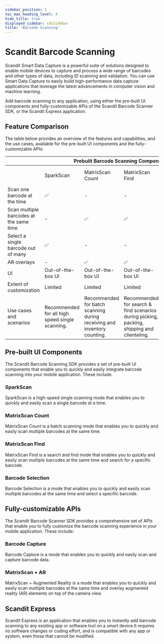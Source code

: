 ```yaml
---
sidebar_position: 1
toc_max_heading_level: 4
hide_title: true
displayed_sidebar: sdcSidebar
title: 'Barcode Scanning'
---
```


# Scandit Barcode Scanning

Scandit Smart Data Capture is a powerful suite of solutions designed to enable mobile devices to capture and process a wide range of barcodes and other types of data, including ID scanning and validation. You can use Smart Data Capture to easily build high-performance data capture applications that leverage the latest advancements in computer vision and machine learning.

Add barcode scanning to any application, using either the pre-built UI components and fully-customizable APIs of the Scandit Barcode Scanner SDK, or the Scandit Express application.

## Feature Comparison

The table below provides an overview of the features and capabilities, and the use cases, available for the pre-built UI components and the fully-customizable APIs:

<table>
  <thead>
    <tr>
      <th></th>
      <th colSpan="4">Prebuilt Barcode Scanning Components</th>
      <th colSpan="2">Fully-Customizable APIs</th>
    </tr>
  </thead>
  <tbody>
    <tr>
      <td></td>
      <td>SparkScan</td>
      <td>MatrixScan Count</td>
      <td>MatrixScan Find</td>
      <td>Barcode selection</td>
      <td>Barcode capture</td>
      <td>MatrixScan + Augmented Reality</td>
    </tr>
    <tr>
      <td>Scan one barcode at the time</td>
      <td>✅</td>
      <td>-</td>
      <td>-</td>
      <td>✅</td>
      <td>✅</td>
      <td>-</td>
    </tr>
    <tr>
      <td>Scan multiple barcodes at the same time</td>
      <td>-</td>
      <td>✅</td>
      <td>✅</td>
      <td>-</td>
      <td>-</td>
      <td>✅</td>
    </tr>
    <tr>
      <td>Select a single barcode out of many</td>
      <td>✅</td>
      <td>-</td>
      <td>-</td>
      <td>✅</td>
      <td>-</td>
      <td>✅</td>
    </tr>
    <tr>
      <td>AR overlays</td>
      <td>-</td>
      <td>✅</td>
      <td>✅</td>
      <td>-</td>
      <td>-</td>
      <td>✅</td>
    </tr>
    <tr>
      <td>UI</td>
      <td>Out-of-the-box UI</td>
      <td>Out-of-the-box UI</td>
      <td>Out-of-the-box UI</td>
      <td>Out-of-the-box UI</td>
      <td>No pre-built UI</td>
      <td>No pre-built UI</td>
    </tr>
    <tr>
      <td>Extent of customization</td>
      <td>Limited</td>
      <td>Limited</td>
      <td>Limited</td>
      <td>Customizable</td>
      <td>Fully customizable</td>
      <td>Fully customizable</td>
    </tr>
    <tr>
      <td>Use cases and scenarios</td>
      <td>Recommended for all high speed single scanning.</td>
      <td>Recommended for batch scanning during receiving and inventory counting.</td>
      <td>Recommended for search & find scenarios during picking, packing, shipping and clienteling.</td>
      <td>Recommended for scanning one or several of many crowded codes.</td>
      <td>Applicable to all single scanning use cases.</td>
      <td>Applicable to all multi-scanning use cases.</td>
    </tr>
  </tbody>
</table>

## Pre-built UI Components

The Scandit Barcode Scanning SDK provides a set of pre-built UI components that enable you to quickly and easily integrate barcode scanning into your mobile application. These include:

### SparkScan

SparkScan is a high-speed single scanning mode that enables you to quickly and easily scan a single barcode at a time.

<CustomDocCardsWrapper>

<CustomDocCard title="iOS" description="Integrate SparkScan in iOS" link="./sdks/ios/sparkscan/intro" smallIcon ><Ios/></CustomDocCard>

<CustomDocCard title="Android" description="Integrate SparkScan in Android" link="./sdks/android/sparkscan/intro" Icon ><Android/></CustomDocCard>

<CustomDocCard title="Web" description="Integrate SparkScan for Web" link="./sdks/web/sparkscan/intro" Icon ><Javascript/> </CustomDocCard>

<CustomDocCard title="Cordova" description="Integrate SparkScan in Cordova" link="./sdks/cordova/sparkscan/intro" smallIcon ><Cordova/> </CustomDocCard>

<CustomDocCard title="React Native" description="Integrate SparkScan in React Native" link="./sdks/react-native/sparkscan/intro" smallIcon ><ReactIcon/> </CustomDocCard>

<CustomDocCard title="Flutter" description="Integrate SparkScan in Flutter" link="./sdks/flutter/sparkscan/intro" smallIcon ><Flutter/> </CustomDocCard>

<CustomDocCard title="Capacitor" description="Integrate SparkScan in Capacitor" link="./sdks/capacitor/sparkscan/intro" smallIcon ><Capacitor/></CustomDocCard>

<CustomDocCard title="Xamarin iOS" description="Integrate SparkScan in Xamarin iOS" link="./sdks/xamarin/ios/sparkscan/intro" smallIcon ><XamarinIos/></CustomDocCard>

<CustomDocCard title="Xamarin Android" description="Integrate SparkScan for Xamarin Android" link="./sdks/xamarin/android/sparkscan/intro" Icon ><XamarinAndroid/></CustomDocCard>

<CustomDocCard title="Xamarin Forms" description="Integrate SparkScan in Xamarin Forms" link="./sdks/xamarin/forms/sparkscan/intro" smallIcon ><XamarinForms/></CustomDocCard>

<CustomDocCard title=".NET iOS" description="Integrate SparkScan in .NET iOS" link="./sdks/net/ios/sparkscan/intro" smallIcon ><NetIos/></CustomDocCard>

<CustomDocCard title=".NET Android" description="Integrate SparkScan in .NET Android" link="./sdks/net/android/sparkscan/intro" smallIcon ><NetAndroid/></CustomDocCard>

</CustomDocCardsWrapper>

### MatrixScan Count

MatrixScan Count is a batch scanning mode that enables you to quickly and easily scan multiple barcodes at the same time.

<CustomDocCardsWrapper>

<CustomDocCard title="iOS" description="Integrate MatrixScan Count in iOS" link="./sdks/ios/matrixscan-count/intro" smallIcon ><Ios/></CustomDocCard>

<CustomDocCard title="Android" description="Integrate MatrixScan Count in Android" link="./sdks/android/matrixscan-count/intro" Icon ><Android/></CustomDocCard>

<CustomDocCard title="React Native" description="Integrate MatrixScan Count in React Native" link="./sdks/react-native/matrixscan-count/intro" smallIcon ><ReactIcon/> </CustomDocCard>

<CustomDocCard title="Flutter" description="Integrate MatrixScan Count in Flutter" link="./sdks/flutter/matrixscan-count/intro" smallIcon ><Flutter/> </CustomDocCard>

<CustomDocCard title="Capacitor" description="Integrate MatrixScan Count in Capacitor" link="./sdks/capacitor/matrixscan-count/intro" smallIcon ><Capacitor/></CustomDocCard>

<CustomDocCard title="Xamarin iOS" description="Integrate MatrixScan Count in Xamarin iOS" link="./sdks/xamarin/ios/matrixscan-count/intro" smallIcon ><XamarinIos/></CustomDocCard>

<CustomDocCard title="Xamarin Android" description="Integrate MatrixScan Count for Xamarin Android" link="./sdks/xamarin/android/matrixscan-count/intro" smallIcon ><XamarinAndroid/></CustomDocCard>

<CustomDocCard title="Xamarin Forms" description="Integrate MatrixScan Count in Xamarin Forms" link="./sdks/xamarin/forms/matrixscan-count/intro" smallIcon ><XamarinForms/></CustomDocCard>

<CustomDocCard title=".NET iOS" description="Integrate MatrixScan Count in .NET iOS" link="./sdks/net/ios/matrixscan-count/intro" smallIcon ><NetIos/></CustomDocCard>

<CustomDocCard title=".NET Android" description="Integrate MatrixScan Count in .NET Android" link="./sdks/net/android/matrixscan-count/intro" smallIcon ><NetAndroid/></CustomDocCard>

</CustomDocCardsWrapper>

### MatrixScan Find

MatrixScan Find is a search and find mode that enables you to quickly and easily scan multiple barcodes at the same time and search for a specific barcode.

<CustomDocCardsWrapper>

<CustomDocCard title="iOS" description="Integrate MatrixScan Find in iOS" link="./sdks/ios/matrixscan-find/intro" smallIcon ><Ios/></CustomDocCard>

<CustomDocCard title="Android" description="Integrate MatrixScan Find in Android" link="./sdks/android/matrixscan-find/intro" Icon ><Android/></CustomDocCard>

<CustomDocCard title="React Native" description="Integrate MatrixScan Find in React Native" link="./sdks/react-native/matrixscan-find/intro" smallIcon ><ReactIcon/> </CustomDocCard>

<CustomDocCard title="Flutter" description="Integrate MatrixScan Find in Flutter" link="./sdks/flutter/matrixscan-find/intro" smallIcon ><Flutter/> </CustomDocCard>

<CustomDocCard title="Capacitor" description="Integrate MatrixScan Find in Capacitor" link="./sdks/capacitor/matrixscan-find/intro" smallIcon ><Capacitor/></CustomDocCard>

<CustomDocCard title=".NET iOS" description="Integrate MatrixScan Find in .NET iOS" link="./sdks/net/ios/matrixscan-find/intro" smallIcon ><NetIos/></CustomDocCard>

<CustomDocCard title=".NET Android" description="Integrate MatrixScan Find in .NET Android" link="./sdks/net/android/matrixscan-find/intro" smallIcon ><NetAndroid/></CustomDocCard>

</CustomDocCardsWrapper>

### Barcode Selection

Barcode Selection is a mode that enables you to quickly and easily scan multiple barcodes at the same time and select a specific barcode.

<CustomDocCardsWrapper>

<CustomDocCard title="iOS" description="Integrate Barcode Selection in iOS" link="./sdks/ios/barcode-selection/intro" smallIcon ><Ios/></CustomDocCard>

<CustomDocCard title="Android" description="Integrate Barcode Selection in Android" link="./sdks/android/barcode-selection/intro" Icon ><Android/></CustomDocCard>

<CustomDocCard title="Cordova" description="Integrate Barcode Selection in Cordova" link="./sdks/cordova/barcode-selection/intro" smallIcon ><Cordova/> </CustomDocCard>

<CustomDocCard title="React Native" description="Integrate Barcode Selection in React Native" link="./sdks/react-native/barcode-selection/intro" smallIcon ><ReactIcon/> </CustomDocCard>

<CustomDocCard title="Flutter" description="Integrate Barcode Selection in Flutter" link="./sdks/flutter/barcode-selection/intro" smallIcon ><Flutter/> </CustomDocCard>

<CustomDocCard title="Capacitor" description="Integrate Barcode Selection in Capacitor" link="./sdks/capacitor/barcode-selection/intro" smallIcon ><Capacitor/></CustomDocCard>

<CustomDocCard title="Xamarin iOS" description="Integrate Barcode Selection in Xamarin iOS" link="./sdks/xamarin/ios/barcode-selection/intro" smallIcon ><XamarinIos/></CustomDocCard>

<CustomDocCard title="Xamarin Android" description="Integrate Barcode Selection for Xamarin Android" link="./sdks/xamarin/android/barcode-selection/intro" smallIcon ><XamarinAndroid/></CustomDocCard>

<CustomDocCard title="Xamarin Forms" description="Integrate Barcode Selection in Xamarin Forms" link="./sdks/xamarin/forms/barcode-selection/intro" smallIcon ><XamarinForms/></CustomDocCard>

<CustomDocCard title=".NET iOS" description="Integrate Barcode Selection in .NET iOS" link="./sdks/net/ios/barcode-selection/intro" smallIcon ><NetIos/></CustomDocCard>

<CustomDocCard title=".NET Android" description="Integrate Barcode Selection in .NET Android" link="./sdks/net/android/barcode-selection/intro" smallIcon ><NetAndroid/></CustomDocCard>

</CustomDocCardsWrapper>


## Fully-customizable APIs

The Scandit Barcode Scanner SDK provides a comprehensive set of APIs that enable you to fully customize the barcode scanning experience in your mobile application. These include:

### Barcode Capture

Barcode Capture is a mode that enables you to quickly and easily scan and capture barcode data.

<CustomDocCardsWrapper>

<CustomDocCard title="iOS" description="Integrate Barcode Capture in iOS" link="./sdks/ios/barcode-capture/get-started" smallIcon ><Ios/></CustomDocCard>

<CustomDocCard title="Android" description="Integrate Barcode Capture in Android" link="./sdks/android/barcode-capture/get-started" Icon ><Android/></CustomDocCard>

<CustomDocCard title="Web" description="Integrate Barcode Capture for Web" link="./sdks/web/barcode-capture/get-started" smallIcon ><Javascript/> </CustomDocCard>

<CustomDocCard title="Cordova" description="Integrate Barcode Capture in Cordova" link="./sdks/cordova/barcode-capture/get-started" smallIcon ><Cordova/> </CustomDocCard>

<CustomDocCard title="React Native" description="Integrate Barcode Capture in React Native" link="./sdks/react-native/barcode-capture/get-started" smallIcon ><ReactIcon/> </CustomDocCard>

<CustomDocCard title="Flutter" description="Integrate Barcode Capture in Flutter" link="./sdks/flutter/barcode-capture/get-started" smallIcon ><Flutter/> </CustomDocCard>

<CustomDocCard title="Capacitor" description="Integrate Barcode Capture in Capacitor" link="./sdks/capacitor/barcode-capture/get-started" smallIcon ><Capacitor/></CustomDocCard>

<CustomDocCard title="Titanium" description="Integrate Barcode Capture in Titanium" link="./sdks/titanium/barcode-capture/get-started" smallIcon ><Titanium/></CustomDocCard>

<CustomDocCard title="Xamarin iOS" description="Integrate Barcode Capture in Xamarin iOS" link="./sdks/xamarin/ios/barcode-capture/get-started" smallIcon ><XamarinIos/></CustomDocCard>

<CustomDocCard title="Xamarin Android" description="Integrate Barcode Capture for Xamarin Android" link="./sdks/xamarin/android/barcode-capture/get-started" smallIcon ><XamarinAndroid/></CustomDocCard>

<CustomDocCard title="Xamarin Forms" description="Integrate Barcode Capture in Xamarin Forms" link="./sdks/xamarin/forms/barcode-capture/get-started" smallIcon ><XamarinForms/></CustomDocCard>

<CustomDocCard title=".NET iOS" description="Integrate Barcode Capture in .NET iOS" link="./sdks/net/ios/barcode-capture/get-started" smallIcon ><NetIos/></CustomDocCard>

<CustomDocCard title=".NET Android" description="Integrate Barcode Capture in .NET Android" link="./sdks/net/android/barcode-capture/get-started" smallIcon ><NetAndroid/></CustomDocCard>

</CustomDocCardsWrapper>

### MatrixScan + AR

MatrixScan + Augmented Reality is a mode that enables you to quickly and easily scan multiple barcodes at the same time and overlay augmented reality (AR) elements on top of the camera view.

<CustomDocCardsWrapper>

<CustomDocCard title="iOS" description="Integrate MatrixScan + AR in iOS" link="./sdks/ios/matrixscan/intro" smallIcon ><Ios/></CustomDocCard>

<CustomDocCard title="Android" description="Integrate MatrixScan + AR in Android" link="./sdks/android/matrixscan/intro" Icon ><Android/></CustomDocCard>

<CustomDocCard title="Web" description="Integrate MatrixScan + AR for Web" link="./sdks/web/matrixscan/intro" smallIcon ><Javascript/> </CustomDocCard>

<CustomDocCard title="Cordova" description="Integrate MatrixScan + AR in Cordova" link="./sdks/cordova/matrixscan/intro" smallIcon ><Cordova/> </CustomDocCard>

<CustomDocCard title="React Native" description="Integrate MatrixScan + AR in React Native" link="./sdks/react-native/matrixscan/intro" smallIcon ><ReactIcon/> </CustomDocCard>

<CustomDocCard title="Flutter" description="Integrate MatrixScan + AR in Flutter" link="./sdks/flutter/matrixscan/intro" smallIcon ><Flutter/> </CustomDocCard>

<CustomDocCard title="Capacitor" description="Integrate MatrixScan + AR in Capacitor" link="./sdks/capacitor/matrixscan/intro" smallIcon ><Capacitor/></CustomDocCard>

<CustomDocCard title="Xamarin iOS" description="Integrate MatrixScan + AR in Xamarin iOS" link="./sdks/xamarin/ios/matrixscan/intro" smallIcon ><XamarinIos/></CustomDocCard>

<CustomDocCard title="Xamarin Android" description="Integrate MatrixScan + AR for Xamarin Android" link="./sdks/xamarin/android/matrixscan/intro" smallIcon ><XamarinAndroid/></CustomDocCard>

<CustomDocCard title="Xamarin Forms" description="Integrate MatrixScan + AR in Xamarin Forms" link="./sdks/xamarin/forms/matrixscan/intro" smallIcon ><XamarinForms/></CustomDocCard>

<CustomDocCard title=".NET iOS" description="Integrate MatrixScan + AR in .NET iOS" link="./sdks/net/ios/matrixscan/intro" smallIcon ><NetIos/></CustomDocCard>

<CustomDocCard title=".NET Android" description="Integrate MatrixScan + AR in .NET Android" link="./sdks/net/android/matrixscan/intro" smallIcon ><NetAndroid/></CustomDocCard>

</CustomDocCardsWrapper>

## Scandit Express

Scandit Express is an application that enables you to instantly add barcode scanning to any existing app or software tool on a smart device.It requires no software changes or coding effort, and is compatible with any app or system, even those that cannot be modified.

<CustomDocCardsWrapper>

<CustomDocCard title="Scandit Express" description="Get Started with Scandit Express" link="./hosted/express/overview" smallIcon ><Express/></CustomDocCard>

</CustomDocCardsWrapper>
